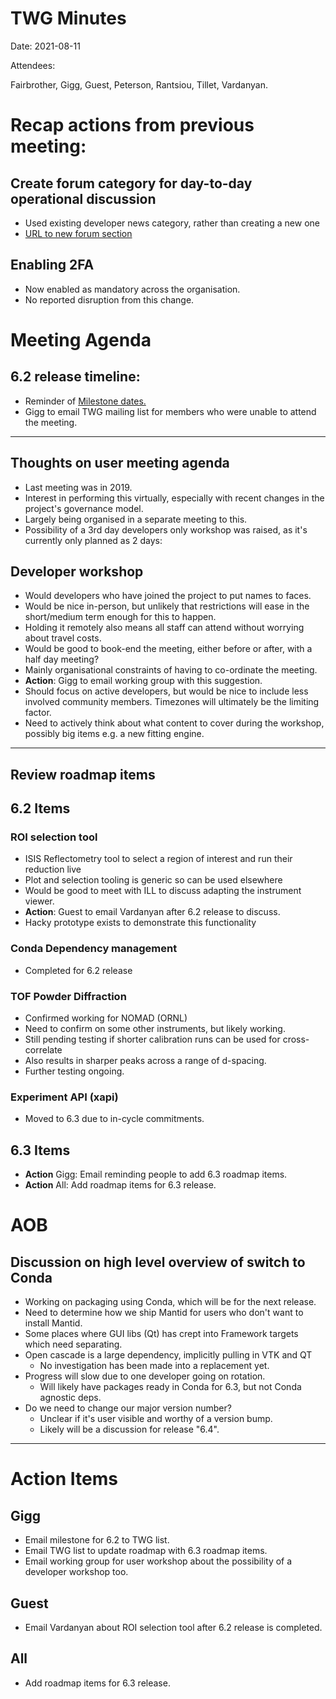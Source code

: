 # TWG Minutes

Date: 2021-08-11

Attendees:

Fairbrother, Gigg, Guest, Peterson, Rantsiou, Tillet, Vardanyan.

# Recap actions from previous meeting:

## Create forum category for day-to-day operational discussion
- Used existing developer news category, rather than creating a new one
- [URL to new forum section](https://forum.mantidproject.org/c/news/dev-news/15)

## Enabling 2FA
- Now enabled as mandatory across the organisation.
- No reported disruption from this change.

# Meeting Agenda

## 6.2 release timeline: 

- Reminder of [Milestone dates.](https://github.com/mantidproject/mantid/milestone/95)
- Gigg to email TWG mailing list for members who were unable to attend the meeting.

---

## Thoughts on user meeting agenda
- Last meeting was in 2019.
- Interest in performing this virtually, especially with recent changes in the project's governance model.
- Largely being organised in a separate meeting to this.
- Possibility of a 3rd day developers only workshop was raised, as it's currently only planned as 2 days:

## Developer workshop
- Would developers who have joined the project to put names to faces.
- Would be nice in-person, but unlikely that restrictions will ease in the short/medium term enough for this to happen.
- Holding it remotely also means all staff can attend without worrying about travel costs.
- Would be good to book-end the meeting, either before or after, with a half day meeting?
- Mainly organisational constraints of having to co-ordinate the meeting.
- **Action**: Gigg to email working group with this suggestion.
- Should focus on active developers, but would be nice to include less involved community members. Timezones will ultimately be the limiting factor.
- Need to actively think about what content to cover during the workshop, possibly big items e.g. a new fitting engine.

---

## Review roadmap items
## 6.2 Items

### ROI selection tool
- ISIS Reflectometry tool to select a region of interest and run their reduction live
- Plot and selection tooling is generic so can be used elsewhere
- Would be good to meet with ILL to discuss adapting the instrument viewer.
- **Action**: Guest to email Vardanyan after 6.2 release to discuss.
- Hacky prototype exists to demonstrate this functionality

### Conda Dependency management
- Completed for 6.2 release

### TOF Powder Diffraction
- Confirmed working for NOMAD (ORNL)
- Need to confirm on some other instruments, but likely working.
- Still pending testing if shorter calibration runs can be used for cross-correlate
- Also results in sharper peaks across a range of d-spacing.
- Further testing ongoing.

### Experiment API (xapi)
- Moved to 6.3 due to in-cycle commitments.

## 6.3 Items
- **Action** Gigg: Email reminding people to add 6.3 roadmap items.
- **Action** All: Add roadmap items for 6.3 release.

# AOB

## Discussion on high level overview of switch to Conda 
- Working on packaging using Conda, which will be for the next release.
- Need to determine how we ship Mantid for users who don't want to install Mantid.
- Some places where GUI libs (Qt) has crept into Framework targets which need separating.
- Open cascade is a large dependency, implicitly pulling in VTK and QT
    - No investigation has been made into a replacement yet.
- Progress will slow due to one developer going on rotation.
    - Will likely have packages ready in Conda for 6.3, but not Conda agnostic deps.
- Do we need to change our major version number?
    - Unclear if it's user visible and worthy of a version bump.
    - Likely will be a discussion for release "6.4".

---

# Action Items

## Gigg
- Email milestone for 6.2 to TWG list.
- Email TWG list to update roadmap with 6.3 roadmap items.
- Email working group for user workshop about the possibility of a developer workshop too.

## Guest
- Email Vardanyan about ROI selection tool after 6.2 release is completed.

## All
- Add roadmap items for 6.3 release.